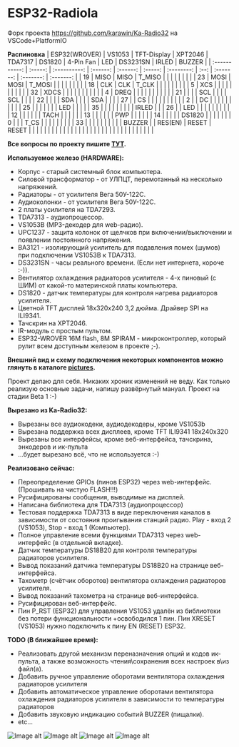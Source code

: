 # ESP32-Radiola
Форк проекта https://github.com/karawin/Ka-Radio32 на VSCode+PlatformIO

**Распиновка**
| ESP32(WROVER) | VS1053  | TFT-Display  | XPT2046  | TDA7317  | DS1820  | 4-Pin Fan  | LED  | DS3231SN  |   IRLED   |  BUZZER   |
| :-----------: | :-----: | :----------: | :------: | :------: | :-----: | :--------: | :--: | :-------: | :-------: | :-------: |
|      19       |  MISO   |     MISO     |  T_MISO  |          |         |            |      |           |           |           |
|      23       |  MOSI   |     MOSI     |  T_MOSI  |          |         |            |      |           |           |           |
|      18       |  CLK    |     CLK      |  T_CLK   |          |         |            |      |           |           |           |
|       5       |  XCS    |              |          |          |         |            |      |           |           |           |
|      32       |  XDCS   |              |          |          |         |            |      |           |           |           |
|       4       |  DREQ   |              |          |          |         |            |      |           |           |           |
|      21       |         |              |          |    SCL   |         |            |      |    SCL    |           |           |
|      22       |         |              |          |    SDA   |         |            |      |    SDA    |           |           |
|      27       |         |      CS      |          |          |         |            |      |           |           |           |
|       2       |         |      DC      |          |          |         |            |      |           |           |           |
|      25       |         |              |          |          |         |            | LED  |           |           |           |
|      35       |         |              |          |          |         |            |      |           |   IRLED   |           |
|      26       |         |      LED     |          |          |         |            |      |           |           |           |
|      12       |         |              |          |          |         |    TACH    |      |           |           |           |
|      13       |         |              |          |          |         |    PWP     |      |           |           |           |
|      14       |         |              |          |          |  DS1820 |            |      |           |           |           |
|       0       |         |              |   T_CS   |          |         |            |      |           |           |           |
|      33       |         |              |          |          |         |            |      |           |           |  BUZZER   |
|    RES(EN)    |  RESET  |    RESET     |          |          |         |            |      |           |           |           |
|               |         |              |          |          |         |            |      |           |           |           |
|               |         |              |          |          |         |            |      |           |           |           |

**Все вопросы по проекту пишите [ТУТ](https://serverdoma.ru/viewtopic.php?f=70&t=1178).**

**Используемое железо (HARDWARE):**
  + Корпус - старый системный блок компьютера.
  + Силовой трансформатор - от УЛПЦТ, перемотанный на несколько напряжений.
  + Радиаторы - от усилителя Вега 50У-122С.
  + Аудиоколонки - от усилителя Вега 50У-122С.
  + 2 платы усилителя на TDA7293.
  + TDA7313 - аудиопроцессор.
  + VS1053B (MP3-декодер для web-радио).
  + UPC1237 - защита колонок от щелчков при включении/выключении и появлении постоянного напряжения.
  + BA3121 - изолирующий усилитель для подавления помех (шумов) при подключении VS1053B к TDA7313.
  + DS3231SN - часы реального времени. (Если нет интернета, короче :-)).
  + Вентилятор охлаждения радиаторов усилителя - 4-х пиновый (с ШИМ) от какой-то материнской платы компьютера.
  + DS1820 - датчик температуры для контроля нагрева радиаторов усилителя.
  + Цветной TFT дисплей 18x320x240 3,2 дюйма. Драйвер SPI на ILI9341.
  + Тачскрин на XPT2046.
  + IR-модуль с простым пультом.
  + ESP32-WROVER 16M flash, 8M SPIRAM - микроконтроллер, который рулит всем доступным железом в проекте ;-).

  **Внешний вид и схему подключения некоторых компонентов можно глянуть в каталоге [pictures](https://github.com/SinglWolf/ESP32-Radiola/tree/master/pictures).**


Проект делаю для себя. Никаких хроник изменений не веду. Как только реализую основные задачи, напишу развёрнутый мануал.
Проект на стадии Beta 1 :-)

**Вырезано из Ka-Radio32:**
  - Вырезаны все аудиокодеки, аудиодекодеры, кроме VS1053b
  - Вырезана поддержка всех дисплеев, кроме TFT ILI9341 18x240x320
  - Вырезаны все интерфейсы, кроме веб-интерфейса, тачскрина, энкодеров и ик-пульта
  - ...будет вырезано всё, что не используется :-)

**Реализовано сейчас:**
  + Переопределение GPIOs (пинов ESP32) через web-интерфейс. (Прошивать на чистую FLASH!!!)
  + Русифицированы сообщения, выводимые на дисплей.
  + Написана библиотека для TDA7313 (аудиопроцессор)
  + Тестовая поддержка TDA7313 в виде переключения каналов в зависимости от состояния проигывания станций радио. Play - вход 2 (VS1053), Stop - вход 1 (Компьютер).
  + Полное управление всеми функциями TDA7313 через web-интерфейс (в отдельной вкладке).
  + Датчик температуры DS18B20 для контроля температуры радиаторов усилителя.
  + Вывод показаний датчика температуры DS18B20 на странице веб-интерфейса.
  + Тахометр (счётчик оборотов) вентилятора охлаждения радиаторов усилителя.
  + Вывод показаний тахометра на странице веб-интерфейса.
  + Русифицирован веб-интерфейс.
  + Пин P_RST (ESP32) для управления VS1053 удалён из библиотеки без потери функциональности +освободился 1 пин. Пин XRESET (VS1053) нужно подключить к пину EN (RESET) ESP32.

**TODO (В ближайшее время):**
  + Реализовать другой механизм переназначения опций и кодов ик-пульта, а также возможность чтения\сохранения всех настроек в\из файл(а).
  + Добавить ручное управление оборотами вентилятора охлаждения радиаторов усилителя
  + Добавить автоматическое управление оборотами вентилятора охлаждения радиаторов усилителя в зависимости то температуры радиаторов
  + Добавить звуковую индикацию событий BUZZER (пищалки).
  + etc...

![Image alt](https://github.com/SinglWolf/ESP32-Radiola/raw/master/pictures/ESP32-Radiola.png)
![Image alt](https://github.com/SinglWolf/ESP32-Radiola/raw/master/pictures/amplifier.jpg)
![Image alt](https://github.com/SinglWolf/ESP32-Radiola/raw/master/pictures/ESP32WROVER.jpg)
![Image alt](https://github.com/SinglWolf/ESP32-Radiola/raw/master/pictures/display.jpg)
